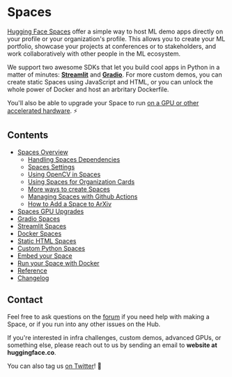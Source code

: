 # Spaces

[Hugging Face Spaces](https://huggingface.co/spaces) offer a simple way to host ML demo apps directly on your profile or your organization's  profile. This allows you to create your ML portfolio, showcase your projects at conferences or to stakeholders, and work collaboratively with other people in the ML ecosystem.

We support two awesome SDKs that let you build cool apps in Python in a matter of minutes: **[Streamlit](https://streamlit.io/)** and **[Gradio](https://gradio.app/)**. For more custom demos, you can create static Spaces using JavaScript and HTML, or you can unlock the whole power of Docker and host an arbritary Dockerfile.

You'll also be able to upgrade your Space to run [on a GPU or other accelerated hardware](./spaces-gpus). ⚡️

## Contents

- [Spaces Overview](./spaces-overview)
  - [Handling Spaces Dependencies](./spaces-dependencies)
  - [Spaces Settings](./spaces-settings)
  - [Using OpenCV in Spaces](./spaces-using-opencv)
  - [Using Spaces for Organization Cards](./spaces-organization-cards)
  - [More ways to create Spaces](./spaces-more-ways-to-create)
  - [Managing Spaces with Github Actions](./spaces-github-actions)
  - [How to Add a Space to ArXiv](./spaces-add-to-arxiv)
- [Spaces GPU Upgrades](./spaces-gpus)
- [Gradio Spaces](./spaces-sdks-gradio)
- [Streamlit Spaces](./spaces-sdks-streamlit)
- [Docker Spaces](./spaces-sdks-docker)
- [Static HTML Spaces](./spaces-sdks-static)
- [Custom Python Spaces](./spaces-sdks-python)
- [Embed your Space](./spaces-embed)
- [Run your Space with Docker](./spaces-run-with-docker)
- [Reference](./spaces-config-reference)
- [Changelog](./spaces-changelog)

## Contact

Feel free to ask questions on the [forum](https://discuss.huggingface.co/c/spaces/24) if you need help with making a Space, or if you run into any other issues on the Hub.

If you're interested in infra challenges, custom demos, advanced GPUs, or something else, please reach out to us by sending an email to **website at huggingface.co**.

You can also tag us [on Twitter](https://twitter.com/huggingface)! 🤗
